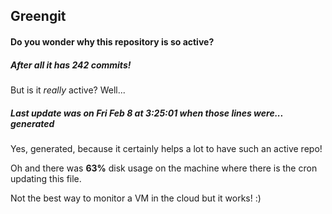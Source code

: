 ## Greengit

#### Do you wonder why this repository is so active?

##### After all it has 242 commits!

But is it *really* active? Well...

##### Last update was on Fri Feb 8 at 3:25:01 when those lines were... generated

Yes, generated, because it certainly helps a lot to have such an active repo!

Oh and there was **63%** disk usage on the machine
where there is the cron updating this file.

Not the best way to monitor a VM in the cloud but it works! :)
